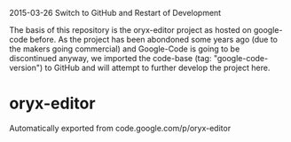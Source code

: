 2015-03-26 Switch to GitHub and Restart of Development

The basis of this repository is the oryx-editor project as hosted on google-code 
before. As the project has been abondoned some years ago (due to the makers going 
commercial) and Google-Code is going to be discontinued anyway, we imported the 
code-base (tag: "google-code-version") to GitHub and will attempt to further 
develop the project here.

# oryx-editor
Automatically exported from code.google.com/p/oryx-editor

